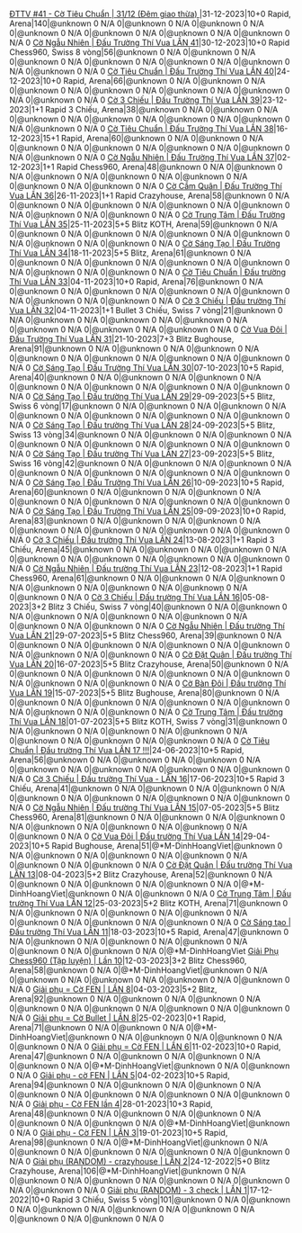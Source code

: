 <a href="https://www.chess.com/tournament/live/arena/ttv-41---c-tiu-chun--3112-m-giao-tha--3128897" target="_top">ĐTTV #41 - Cờ Tiêu Chuẩn | 31/12 (Đêm giao thừa) </a>|31-12-2023|10+0 Rapid, Arena|140|@unknown 0 N/A 0|@unknown 0 N/A 0|@unknown 0 N/A 0|@unknown 0 N/A 0|@unknown 0 N/A 0|@unknown 0 N/A 0|@unknown 0 N/A 0
<a href="https://www.chess.com/tournament/live/c-ngu-nhin--u-trng-th-vua-ln-41-4487445" target="_top">Cờ Ngẫu Nhiên | Đấu Trường Thí Vua LẦN 41</a>|30-12-2023|10+0 Rapid Chess960, Swiss 8 vòng|56|@unknown 0 N/A 0|@unknown 0 N/A 0|@unknown 0 N/A 0|@unknown 0 N/A 0|@unknown 0 N/A 0|@unknown 0 N/A 0|@unknown 0 N/A 0
<a href="https://www.chess.com/tournament/live/arena/c-tiu-chun--u-trng-th-vua-ln-40-3127073" target="_top">Cờ Tiêu Chuẩn | Đấu Trường Thí Vua LẦN 40</a>|24-12-2023|10+0 Rapid, Arena|66|@unknown 0 N/A 0|@unknown 0 N/A 0|@unknown 0 N/A 0|@unknown 0 N/A 0|@unknown 0 N/A 0|@unknown 0 N/A 0|@unknown 0 N/A 0
<a href="https://www.chess.com/tournament/live/arena/c-3-chiu--u-trng-th-vua-ln-39-3126538" target="_top">Cờ 3 Chiếu | Đấu Trường Thí Vua LẦN 39</a>|23-12-2023|1+1 Rapid 3 Chiếu,  Arena|38|@unknown 0 N/A 0|@unknown 0 N/A 0|@unknown 0 N/A 0|@unknown 0 N/A 0|@unknown 0 N/A 0|@unknown 0 N/A 0|@unknown 0 N/A 0
<a href="https://www.chess.com/tournament/live/arena/c-tiu-chun--u-trng-th-vua-ln-38-3069603" target="_top">Cờ Tiêu Chuẩn | Đấu Trường Thí Vua LẦN 38</a>|16-12-2023|15+1 Rapid, Arena|60|@unknown 0 N/A 0|@unknown 0 N/A 0|@unknown 0 N/A 0|@unknown 0 N/A 0|@unknown 0 N/A 0|@unknown 0 N/A 0|@unknown 0 N/A 0
<a href="https://www.chess.com/tournament/live/arena/c-ngu-nhin--u-trng-th-vua-ln-37-3069170" target="_top">Cờ Ngẫu Nhiên | Đấu Trường Thí Vua LẦN 37</a>|02-12-2023|1+1 Rapid Chess960, Arena|48|@unknown 0 N/A 0|@unknown 0 N/A 0|@unknown 0 N/A 0|@unknown 0 N/A 0|@unknown 0 N/A 0|@unknown 0 N/A 0|@unknown 0 N/A 0
<a href="https://www.chess.com/tournament/live/arena/c-cm-qun--u-trng-th-vua-ln-36-3056575" target="_top">Cờ Cắm Quân | Đấu Trường Thí Vua LẦN 36</a>|26-11-2023|1+1 Rapid Crazyhouse, Arena|58|@unknown 0 N/A 0|@unknown 0 N/A 0|@unknown 0 N/A 0|@unknown 0 N/A 0|@unknown 0 N/A 0|@unknown 0 N/A 0|@unknown 0 N/A 0
<a href="https://www.chess.com/tournament/live/arena/c-trung-tm--u-trng-th-vua-ln-35-3056138" target="_top">Cờ Trung Tâm | Đấu Trường Thí Vua LẦN 35</a>|25-11-2023|5+5 Blitz KOTH, Arena|59|@unknown 0 N/A 0|@unknown 0 N/A 0|@unknown 0 N/A 0|@unknown 0 N/A 0|@unknown 0 N/A 0|@unknown 0 N/A 0|@unknown 0 N/A 0
<a href="https://www.chess.com/tournament/live/arena/c-sng-to--u-trng-th-vua-ln-34-3043653" target="_top">Cờ Sáng Tạo | Đấu Trường Thí Vua LẦN 34</a>|18-11-2023|5+5 Blitz, Arena|61|@unknown 0 N/A 0|@unknown 0 N/A 0|@unknown 0 N/A 0|@unknown 0 N/A 0|@unknown 0 N/A 0|@unknown 0 N/A 0|@unknown 0 N/A 0
<a href="https://www.chess.com/tournament/live/arena/c-tiu-chun--u-trng-th-vua-ln-33-3007669" target="_top">Cờ Tiêu Chuẩn | Đấu trường Thí Vua LẦN 33</a>|04-11-2023|10+0 Rapid, Arena|76|@unknown 0 N/A 0|@unknown 0 N/A 0|@unknown 0 N/A 0|@unknown 0 N/A 0|@unknown 0 N/A 0|@unknown 0 N/A 0|@unknown 0 N/A 0
<a href="https://www.chess.com/tournament/live/c-3-chiu--u-trng-th-vua-ln-32-4362342" target="_top">Cờ 3 Chiếu | Đấu trường Thí Vua LẦN 32</a>|04-11-2023|1+1 Bullet 3 Chiếu,  Swiss 7 vòng|21|@unknown 0 N/A 0|@unknown 0 N/A 0|@unknown 0 N/A 0|@unknown 0 N/A 0|@unknown 0 N/A 0|@unknown 0 N/A 0|@unknown 0 N/A 0
<a href="https://www.chess.com/tournament/live/arena/c-vua-i--u-trng-th-vua-ln-31-2993092" target="_top">Cờ Vua Đôi | Đấu Trường Thí Vua LẦN 31</a>|21-10-2023|7+3 Blitz Bughouse, Arena|91|@unknown 0 N/A 0|@unknown 0 N/A 0|@unknown 0 N/A 0|@unknown 0 N/A 0|@unknown 0 N/A 0|@unknown 0 N/A 0|@unknown 0 N/A 0
<a href="https://www.chess.com/tournament/live/arena/c-sng-to--u-trng-th-vua-ln-30-2968427" target="_top">Cờ Sáng Tạo | Đấu Trường Thí Vua LẦN 30</a>|07-10-2023|10+5 Rapid, Arena|40|@unknown 0 N/A 0|@unknown 0 N/A 0|@unknown 0 N/A 0|@unknown 0 N/A 0|@unknown 0 N/A 0|@unknown 0 N/A 0|@unknown 0 N/A 0
<a href="https://www.chess.com/tournament/live/c-sng-to--u-trng-th-vua-ln-29-4304515" target="_top">Cờ Sáng Tạo | Đấu trường Thí Vua LẦN 29</a>|29-09-2023|5+5 Blitz, Swiss 6 vòng|17|@unknown 0 N/A 0|@unknown 0 N/A 0|@unknown 0 N/A 0|@unknown 0 N/A 0|@unknown 0 N/A 0|@unknown 0 N/A 0|@unknown 0 N/A 0
<a href="https://www.chess.com/tournament/live/c-sng-to--u-trng-th-vua-ln-28-4304504" target="_top">Cờ Sáng Tạo | Đấu trường Thí Vua LẦN 28</a>|24-09-2023|5+5 Blitz, Swiss 13 vòng|34|@unknown 0 N/A 0|@unknown 0 N/A 0|@unknown 0 N/A 0|@unknown 0 N/A 0|@unknown 0 N/A 0|@unknown 0 N/A 0|@unknown 0 N/A 0
<a href="https://www.chess.com/tournament/live/c-sng-to--u-trng-th-vua-ln-27-4304276" target="_top">Cờ Sáng Tạo | Đấu trường Thí Vua LẦN 27</a>|23-09-2023|5+5 Blitz, Swiss 16 vòng|42|@unknown 0 N/A 0|@unknown 0 N/A 0|@unknown 0 N/A 0|@unknown 0 N/A 0|@unknown 0 N/A 0|@unknown 0 N/A 0|@unknown 0 N/A 0
<a href="https://www.chess.com/tournament/live/arena/c-sng-to--u-trng-th-vua-ln-26-2917392" target="_top">Cờ Sáng Tạo | Đấu Trường Thí Vua LẦN 26</a>|10-09-2023|10+5 Rapid, Arena|60|@unknown 0 N/A 0|@unknown 0 N/A 0|@unknown 0 N/A 0|@unknown 0 N/A 0|@unknown 0 N/A 0|@unknown 0 N/A 0|@unknown 0 N/A 0
<a href="https://www.chess.com/tournament/live/arena/c-sng-to--u-trng-th-vua-ln-25-2916621" target="_top">Cờ Sáng Tạo | Đấu Trường Thí Vua LẦN 25</a>|09-09-2023|10+0 Rapid, Arena|83|@unknown 0 N/A 0|@unknown 0 N/A 0|@unknown 0 N/A 0|@unknown 0 N/A 0|@unknown 0 N/A 0|@unknown 0 N/A 0|@unknown 0 N/A 0
<a href="https://www.chess.com/tournament/live/arena/c-3-chiu--u-trng-th-vua-ln-24-2877908" target="_top">Cờ 3 Chiếu | Đấu trường Thí Vua LẦN 24</a>|13-08-2023|1+1 Rapid 3 Chiếu,  Arena|45|@unknown 0 N/A 0|@unknown 0 N/A 0|@unknown 0 N/A 0|@unknown 0 N/A 0|@unknown 0 N/A 0|@unknown 0 N/A 0|@unknown 0 N/A 0
<a href="https://www.chess.com/tournament/live/arena/c-ngu-nhin--u-trng-th-vua-ln-23-2877907" target="_top">Cờ Ngẫu Nhiên | Đấu trường Thí Vua LẦN 23</a>|12-08-2023|1+1 Rapid Chess960, Arena|61|@unknown 0 N/A 0|@unknown 0 N/A 0|@unknown 0 N/A 0|@unknown 0 N/A 0|@unknown 0 N/A 0|@unknown 0 N/A 0|@unknown 0 N/A 0
<a href="https://www.chess.com/tournament/live/c-3-chiu--u-trng-th-vua-ln-16-4210551" target="_top">Cờ 3 Chiếu | Đấu trường Thí Vua LẦN 16</a>|05-08-2023|3+2 Blitz 3 Chiếu,  Swiss 7 vòng|40|@unknown 0 N/A 0|@unknown 0 N/A 0|@unknown 0 N/A 0|@unknown 0 N/A 0|@unknown 0 N/A 0|@unknown 0 N/A 0|@unknown 0 N/A 0
<a href="https://www.chess.com/tournament/live/arena/c-ngu-nhin--u-trng-th-vua-ln-21-2843048" target="_top">Cờ Ngẫu Nhiên | Đấu trường Thí Vua LẦN 21</a>|29-07-2023|5+5 Blitz Chess960, Arena|39|@unknown 0 N/A 0|@unknown 0 N/A 0|@unknown 0 N/A 0|@unknown 0 N/A 0|@unknown 0 N/A 0|@unknown 0 N/A 0|@unknown 0 N/A 0
<a href="https://www.chess.com/tournament/live/arena/c-t-qun--u-trng-th-vua-ln-20-2828662" target="_top">Cờ Đặt Quân | Đấu trường Thí Vua LẦN 20</a>|16-07-2023|5+5 Blitz Crazyhouse, Arena|50|@unknown 0 N/A 0|@unknown 0 N/A 0|@unknown 0 N/A 0|@unknown 0 N/A 0|@unknown 0 N/A 0|@unknown 0 N/A 0|@unknown 0 N/A 0
<a href="https://www.chess.com/tournament/live/arena/c-bn-i--u-trng-th-vua-ln-19-2817029" target="_top">Cờ Bàn Đôi | Đấu trường Thí Vua LẦN 19</a>|15-07-2023|5+5 Blitz Bughouse, Arena|80|@unknown 0 N/A 0|@unknown 0 N/A 0|@unknown 0 N/A 0|@unknown 0 N/A 0|@unknown 0 N/A 0|@unknown 0 N/A 0|@unknown 0 N/A 0
<a href="https://www.chess.com/tournament/live/c-trung-tm--u-trng-th-vua-ln-18-4133434" target="_top">Cờ Trung Tâm | Đấu trường Thí Vua LẦN 18</a>|01-07-2023|5+5 Blitz KOTH, Swiss 7 vòng|31|@unknown 0 N/A 0|@unknown 0 N/A 0|@unknown 0 N/A 0|@unknown 0 N/A 0|@unknown 0 N/A 0|@unknown 0 N/A 0|@unknown 0 N/A 0
<a href="https://www.chess.com/tournament/live/arena/c-tiu-chun--u-trng-th-vua-ln-17--2750782" target="_top">Cờ Tiêu Chuẩn | Đấu trường Thí Vua LẦN 17 !!!</a>|24-06-2023|10+5 Rapid, Arena|56|@unknown 0 N/A 0|@unknown 0 N/A 0|@unknown 0 N/A 0|@unknown 0 N/A 0|@unknown 0 N/A 0|@unknown 0 N/A 0|@unknown 0 N/A 0
<a href="https://www.chess.com/tournament/live/arena/c-3-chiu--u-trng-th-vua---ln-16-2736589" target="_top">Cờ 3 Chiếu | Đấu trường Thí Vua - LẦN 16</a>|17-06-2023|10+5 Rapid 3 Chiếu,  Arena|41|@unknown 0 N/A 0|@unknown 0 N/A 0|@unknown 0 N/A 0|@unknown 0 N/A 0|@unknown 0 N/A 0|@unknown 0 N/A 0|@unknown 0 N/A 0
<a href="https://www.chess.com/tournament/live/arena/c-ngu-nhin--u-trng-th-vua-ln-15-2683469" target="_top">Cờ Ngẫu Nhiên | Đấu trường Thí Vua LẦN 15</a>|07-05-2023|5+5 Blitz Chess960, Arena|81|@unknown 0 N/A 0|@unknown 0 N/A 0|@unknown 0 N/A 0|@unknown 0 N/A 0|@unknown 0 N/A 0|@unknown 0 N/A 0|@unknown 0 N/A 0
<a href="https://www.chess.com/tournament/live/arena/c-vua-i--u-trng-th-vua-ln-14-2659721" target="_top">Cờ Vua Đôi | Đấu trường Thí Vua LẦN 14</a>|29-04-2023|10+5 Rapid Bughouse, Arena|51|@*M-DinhHoangViet|@unknown 0 N/A 0|@unknown 0 N/A 0|@unknown 0 N/A 0|@unknown 0 N/A 0|@unknown 0 N/A 0|@unknown 0 N/A 0
<a href="https://www.chess.com/tournament/live/arena/c-t-qun--u-trng-th-vua-ln-13-2621423" target="_top">Cờ Đặt Quân | Đấu trường Thí Vua LẦN 13</a>|08-04-2023|5+2 Blitz Crazyhouse, Arena|52|@unknown 0 N/A 0|@unknown 0 N/A 0|@unknown 0 N/A 0|@unknown 0 N/A 0|@*M-DinhHoangViet|@unknown 0 N/A 0|@unknown 0 N/A 0
<a href="https://www.chess.com/tournament/live/arena/c-trung-tm--u-trng-th-vua-ln-12-2595797" target="_top">Cờ Trung Tâm | Đấu trường Thí Vua LẦN 12</a>|25-03-2023|5+2 Blitz KOTH, Arena|71|@unknown 0 N/A 0|@unknown 0 N/A 0|@unknown 0 N/A 0|@unknown 0 N/A 0|@unknown 0 N/A 0|@unknown 0 N/A 0|@unknown 0 N/A 0
<a href="https://www.chess.com/tournament/live/arena/c-sng-to--u-trng-th-vua-ln-11-2571958" target="_top">Cờ Sáng tạo | Đấu trường Thí Vua LẦN 11</a>|18-03-2023|10+5 Rapid, Arena|47|@unknown 0 N/A 0|@unknown 0 N/A 0|@unknown 0 N/A 0|@unknown 0 N/A 0|@unknown 0 N/A 0|@unknown 0 N/A 0|@*M-DinhHoangViet
<a href="https://www.chess.com/tournament/live/arena/gii-ph-chess960-tp-luyn--ln-10-2570938" target="_top">Giải Phụ Chess960 (Tập luyện) | Lần 10</a>|12-03-2023|3+2 Blitz Chess960, Arena|58|@unknown 0 N/A 0|@*M-DinhHoangViet|@unknown 0 N/A 0|@unknown 0 N/A 0|@unknown 0 N/A 0|@unknown 0 N/A 0|@unknown 0 N/A 0
<a href="https://www.chess.com/tournament/live/arena/gii-ph--c-fen--ln-8-2537060" target="_top">Giải phụ = Cờ FEN | LẦN 8</a>|04-03-2023|5+2 Blitz, Arena|92|@unknown 0 N/A 0|@unknown 0 N/A 0|@unknown 0 N/A 0|@unknown 0 N/A 0|@unknown 0 N/A 0|@unknown 0 N/A 0|@unknown 0 N/A 0
<a href="https://www.chess.com/tournament/live/arena/gii-ph--c-bullet--ln-8-2514918" target="_top">Giải phụ = Cờ Bullet | LẦN 8</a>|25-02-2023|0+1 Rapid, Arena|71|@unknown 0 N/A 0|@unknown 0 N/A 0|@*M-DinhHoangViet|@unknown 0 N/A 0|@unknown 0 N/A 0|@unknown 0 N/A 0|@unknown 0 N/A 0
<a href="https://www.chess.com/tournament/live/arena/gii-ph--c-fen--ln-6-2500438" target="_top">Giải phụ = Cờ FEN | LẦN 6</a>|11-02-2023|10+0 Rapid, Arena|47|@unknown 0 N/A 0|@unknown 0 N/A 0|@unknown 0 N/A 0|@unknown 0 N/A 0|@*M-DinhHoangViet|@unknown 0 N/A 0|@unknown 0 N/A 0
<a href="https://www.chess.com/tournament/live/arena/gii-ph---c-fen--ln-5-2457599" target="_top">Giải phụ - cờ FEN | LẦN 5</a>|04-02-2023|10+5 Rapid, Arena|94|@unknown 0 N/A 0|@unknown 0 N/A 0|@unknown 0 N/A 0|@unknown 0 N/A 0|@unknown 0 N/A 0|@unknown 0 N/A 0|@unknown 0 N/A 0
<a href="https://www.chess.com/tournament/live/arena/gii-ph---c-fen-ln-4-2415207" target="_top">Giải phụ - Cờ FEN lần 4</a>|28-01-2023|10+3 Rapid, Arena|48|@unknown 0 N/A 0|@unknown 0 N/A 0|@unknown 0 N/A 0|@unknown 0 N/A 0|@unknown 0 N/A 0|@*M-DinhHoangViet|@unknown 0 N/A 0
<a href="https://www.chess.com/tournament/live/arena/gii-ph---c-fen--ln-3-2391595" target="_top">Giải phụ - Cờ FEN | LẦN 3</a>|19-01-2023|10+5 Rapid, Arena|98|@unknown 0 N/A 0|@*M-DinhHoangViet|@unknown 0 N/A 0|@unknown 0 N/A 0|@unknown 0 N/A 0|@unknown 0 N/A 0|@unknown 0 N/A 0
<a href="https://www.chess.com/tournament/live/arena/gii-ph-random---crazyhouse--ln-2-2353520" target="_top">Giải phụ (RANDOM) - crazyhouse | LẦN 2</a>|24-12-2022|5+0 Blitz Crazyhouse, Arena|106|@*M-DinhHoangViet|@unknown 0 N/A 0|@unknown 0 N/A 0|@unknown 0 N/A 0|@unknown 0 N/A 0|@unknown 0 N/A 0|@unknown 0 N/A 0
<a href="https://www.chess.com/tournament/live/gii-ph-random---3-check--ln-1-3629394" target="_top">Giải phụ (RANDOM) - 3 check | LẦN 1</a>|17-12-2022|10+0 Rapid 3 Chiếu,  Swiss 5 vòng|101|@unknown 0 N/A 0|@unknown 0 N/A 0|@unknown 0 N/A 0|@unknown 0 N/A 0|@unknown 0 N/A 0|@unknown 0 N/A 0|@unknown 0 N/A 0
